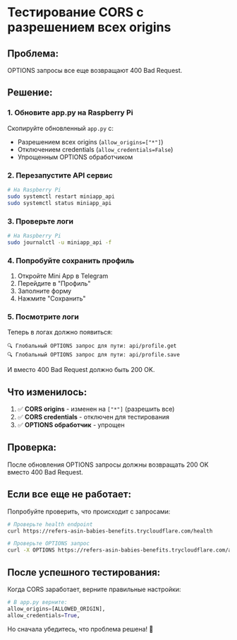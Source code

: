 # Тестирование CORS с разрешением всех origins

## Проблема:
OPTIONS запросы все еще возвращают 400 Bad Request.

## Решение:

### 1. Обновите app.py на Raspberry Pi

Скопируйте обновленный `app.py` с:
- Разрешением всех origins (`allow_origins=["*"]`)
- Отключением credentials (`allow_credentials=False`)
- Упрощенным OPTIONS обработчиком

### 2. Перезапустите API сервис

```bash
# На Raspberry Pi
sudo systemctl restart miniapp_api
sudo systemctl status miniapp_api
```

### 3. Проверьте логи

```bash
# На Raspberry Pi
sudo journalctl -u miniapp_api -f
```

### 4. Попробуйте сохранить профиль

1. Откройте Mini App в Telegram
2. Перейдите в "Профиль"
3. Заполните форму
4. Нажмите "Сохранить"

### 5. Посмотрите логи

Теперь в логах должно появиться:
```
🔍 Глобальный OPTIONS запрос для пути: api/profile.get
🔍 Глобальный OPTIONS запрос для пути: api/profile.save
```

И вместо 400 Bad Request должно быть 200 OK.

## Что изменилось:

1. ✅ **CORS origins** - изменен на `["*"]` (разрешить все)
2. ✅ **CORS credentials** - отключен для тестирования
3. ✅ **OPTIONS обработчик** - упрощен

## Проверка:

После обновления OPTIONS запросы должны возвращать 200 OK вместо 400 Bad Request.

## Если все еще не работает:

Попробуйте проверить, что происходит с запросами:

```bash
# Проверьте health endpoint
curl https://refers-asin-babies-benefits.trycloudflare.com/health

# Проверьте OPTIONS запрос
curl -X OPTIONS https://refers-asin-babies-benefits.trycloudflare.com/api/profile.get
```

## После успешного тестирования:

Когда CORS заработает, верните правильные настройки:

```python
# В app.py верните:
allow_origins=[ALLOWED_ORIGIN],
allow_credentials=True,
```

Но сначала убедитесь, что проблема решена! 🚀
